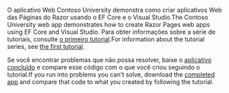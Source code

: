 <span data-ttu-id="b9c30-101">O aplicativo Web Contoso University demonstra como criar aplicativos Web das Páginas do Razor usando o EF Core e o Visual Studio.</span><span class="sxs-lookup"><span data-stu-id="b9c30-101">The Contoso University web app demonstrates how to create Razor Pages web apps using EF Core and Visual Studio.</span></span> <span data-ttu-id="b9c30-102">Para obter informações sobre a série de tutoriais, consulte [o primeiro tutorial](xref:data/ef-rp/intro).</span><span class="sxs-lookup"><span data-stu-id="b9c30-102">For information about the tutorial series, see [the first tutorial](xref:data/ef-rp/intro).</span></span>

<span data-ttu-id="b9c30-103">Se você encontrar problemas que não possa resolver, baixe o [aplicativo concluído](https://github.com/dotnet/AspNetCore.Docs/tree/master/aspnetcore/data/ef-rp/intro/samples) e compare esse código com o que você criou seguindo o tutorial.</span><span class="sxs-lookup"><span data-stu-id="b9c30-103">If you run into problems you can't solve, download the [completed app](https://github.com/dotnet/AspNetCore.Docs/tree/master/aspnetcore/data/ef-rp/intro/samples) and compare that code to what you created by following the tutorial.</span></span>
